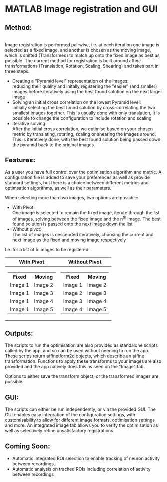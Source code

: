 # MATLAB Image registration and GUI

## Method:
</br>
Image registration is performed pairwise, i.e. at each iteration one image is selected as a fixed image, and another is chosen as the moving image, which is shifted (Transformed) to match up onto the fixed image as best as possible.
The current method for registration is built around affine transformations (Translation, Rotation, Scaling, Shearing) and takes part in three steps.

-  Creating a "Pyramid level" representation of the images:</br>reducing their quality and initally registering the "easier" (and smaller) images before iteratively using the best found solution on the next larger image
-  Solving an initial cross correlation on the lowest Pyramid level:</br> Initially selecting the best found solution by cross-correlating the two smallest images together. This is usually done with only translation, It is possible to change the configuration to include rotation and scaling
-  Iterative solving:</br> After the initial cross correlation, we optimise based on your chosen metric by translating, rotating, scaling or shearing the images around. This is iteratively done, with the best found solution being passed down the pyramid back to the original images

## Features:

As a user you have full control over the optimisation algorithm and metric. A configuration file is added to save your preferences as well as provide standard settings, but there is a choice between different metrics and optimsation algorithms, as well as their parameters. </br>

When selecting more than two images, two options are possible:

-  With Pivot:</br> One image is selected to remain the fixed image, iterate through the list of images, solving between the fixed image and the n<sup>th</sup> image. The best found solution is passed onto the next image down the list
-  Without pivot: </br> The list of images is descended iteratively, choosing the current and next image as the fixed and moving image respectively

I.e. for a list of 5 images to be registered:
  
| With Pivot | Without Pivot |
| --- | --- |
| <table><tr><th>Fixed</th><th>Moving</th></tr><tr><td>Image 1</td><td>Image 2</td></tr><tr><td>Image 1</td><td>Image 3</td></tr><tr><td>Image 1</td><td>Image 4</td></tr><tr><td>Image 1</td><td>Image 5</td></tr></table> | <table><tr><th>Fixed</th><th>Moving</th></tr><tr><td>Image 1</td><td>Image 2</td></tr><tr><td>Image 2</td><td>Image 3</td></tr><tr><td>Image 3</td><td>Image 4</td></tr><tr><td>Image 4</td><td>Image 5</td></tr></table> |

## Outputs:

The scripts to run the optimisation are also provided as standalone scripts called by the app, and so can be used without needing to run the app. These scrips return affinetform2d objects, which describe an affine transformation. Functions to apply these transforms to your images are also provided and the app
natively does this as seen on the "Image" tab. 

Options to either save the transform object, or the transformed images are possible.

## GUI:

The scripts can either be run independently, or via the provided GUI. The GUI enables easy integration of the configuration settings, with customisability to allow for different image formats, optimisation settings and more.
An integrated image tab allows you to verify the optimisation as well as selectively refine unsatisfactory registrations.

## Coming Soon:

- Automatic integrated ROI selection to enable tracking of neuron activity between recordings.
- Automatic analysis on tracked ROIs including correlation of activity between recordings
